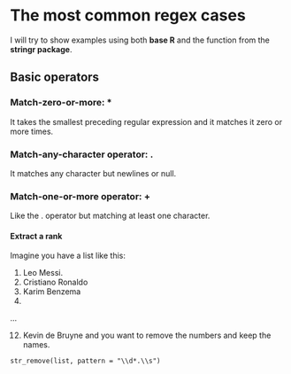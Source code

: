 # The most common regex cases
I will try to show examples using both **base R** and the function from the **stringr package**.

## Basic operators
### Match-zero-or-more: *
It takes the smallest preceding regular expression and it matches it zero or more times.

### Match-any-character operator: .
It matches any character but newlines or null.

### Match-one-or-more operator: +
Like the . operator but matching at least one character.

#### Extract a rank
Imagine you have a list like this:
1. Leo Messi.
2. Cristiano Ronaldo
3. Karim Benzema
4. 
...

12. Kevin de Bruyne
and you want to remove the numbers and keep the names.

```{r}
str_remove(list, pattern = "\\d*.\\s")
```
